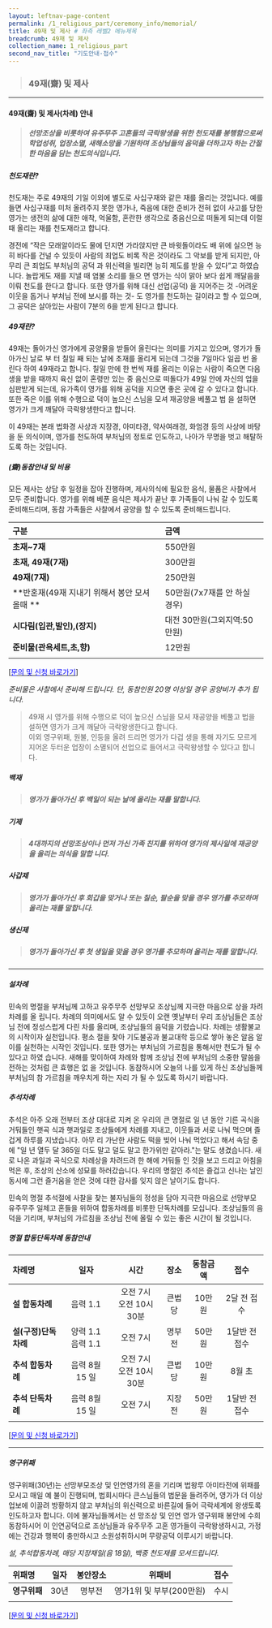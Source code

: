 ```yaml
---
layout: leftnav-page-content
permalink: /1_religious_part/ceremony_info/memorial/
title: 49재 및 제사 # 좌측 레벨2 메뉴제목
breadcrumb: 49재 및 제사
collection_name: 1_religious_part
second_nav_title: "기도안내·접수" 
---
```


> ### **49재(齋) 및 제사**

---

#### **49재(齋) 및 제사(차례) 안내**

> <h5>선망조상을 비롯하여 유주무주 고혼들의 극락왕생을 위한 천도재를 봉행함으로써 학업성취, 업장소멸, 새해소망을 기원하며 조상님들의 음덕을 더하고자 하는 간절한 마음을 담는 천도의식입니다.</h5>

##### **천도재란?**
천도재는 주로 49재의 기일 이외에 별도로 사십구재와 같은 재를 올리는 것입니다. 예를 들면 사십구재를 미처 올려주지 못한 영가나, 죽음에 대한 준비가 전혀 없이 사고를 당한 영가는 생전의 삶에 대한 애착, 억울함, 혼란한 생각으로 중음신으로 떠돌게 되는데 이럴 때 올리는 재를 천도재라고 합니다.

경전에 “작은 모래알이라도 물에 던지면 가라앉지만 큰 바윗돌이라도 배 위에 실으면 능히 바다를 건널 수 있듯이 사람의 죄업도 비록 작은 것이라도 그 악보를 받게 되지만, 아무리 큰 죄업도 부처님의 공덕 과 위신력을 빌리면 능히 제도를 받을 수 있다”고 하였습니다. 놀랍게도 재를 지낼 때 염불 소리를 들으 면 영가는 식이 맑아 보다 쉽게 깨달음을 이뤄 천도를 한다고 합니다. 또한 영가를 위해 대신 선업(공덕) 을 지어주는 것 -어려운 이웃을 돕거나 부처님 전에 보시를 하는 것- 도 영가를 천도하는 길이라고 할 수 있으며, 그 공덕은 살아있는 사람이 7분의 6을 받게 된다고 합니다.


##### **49재란?**
49재는 돌아가신 영가에게 공양물을 받들어 올린다는 의미를 가지고 있으며, 영가가 돌아가신 날로 부 터 칠일 째 되는 날에 초재를 올리게 되는데 그것을 7일마다 일곱 번 올린다 하여 49재라고 합니다. 칠일 만에 한 번씩 재를 올리는 이유는 사람이 죽으면 다음 생을 받을 때까지 육신 없이 혼령만 있는 중 음신으로 떠돌다가 49일 안에 자신의 업을 심판받게 되는데, 유가족이 영가를 위해 공덕을 지으면 좋은 곳에 갈 수 있다고 합니다. 또한 죽은 이를 위해 수행으로 덕이 높으신 스님을 모셔 재공양을 베풀고 법 을 설하면 영가가 크게 깨달아 극락왕생한다고 합니다.

이 49재는 본래 법화경 사상과 지장경, 아미타경, 약사여래경, 화엄경 등의 사상에 바탕을 둔 의식이며, 영가를 천도하여 부처님의 정토로 인도하고, 나아가 무명을 벗고 해탈하도록 하는 것입니다.

##### **(齋)동참안내 및 비용**
모든 제사는 상담 후 일정을 잡아 진행하며, 제사의식에 필요한 음식, 물품은 사찰에서 모두 준비합니다. 영가를 위해 베푼 음식은 제사가 끝난 후 가족들이 나눠 갈 수 있도록 준비해드리며, 동참 가족들은 사찰에서 공양을 할 수 있도록 준비해드립니다. 


|구분|금액|
|:-|:-|
|**초재~7재**|  550만원|
|**초재, 49재(7재)** |   300만원|
|**49재(7재)**   |   250만원|
|**반혼재(49재 지내기 위해서 봉안 모셔올때 **   |   50만원(7x7재를 안 하실 경우)|
|**시다림(입관,발인),(장지)**   |   대전 30만원(그외지역:50만원)|
|**준비물(관욕세트,초,향)**|   12만원|
|   |   |

[[<span style="color:blue">문의 및 신청 바로가기</span>] ](/1_0_templeNews/questions/)

*준비물은 사찰에서 준비해 드립니다.*
*단, 동참인원 20명 이상일 경우 공양비가 추가 됩니다.*

> 49재 시 영가를 위해 수행으로 덕이 높으신 스님을 모셔 재공양을 베풀고 법을 설하면 영가가 크게 깨달아 극락왕생한다고 합니다. <br> 이외 영구위패, 원불, 인등을 올려 드리면 영가가 다겁 생을 통해 자기도 모르게 지어온 두터운 업장이 소멸되어 선업으로 들어서고 극락왕생할 수 있다고 합니다.

##### **백재**
> <h5>영가가 돌아가신 후 백일이 되는 날에 올리는 재를 말합니다.<h5>

##### **기제**
> <h5>4대까지의 선망조상이나 먼저 가신 가족 친지를 위하여 영가의 제사일에 재공양을 올리는 의식을 말합 니다.

##### **사갑제**
> <h5>영가가 돌아가신 후 회갑을 맞거나 또는 칠순, 팔순을 맞을 경우 영가를 추모하며 올리는 재를 말합니다. 

##### **생신제**
> <h5> 영가가 돌아가신 후 첫 생일을 맞을 경우 영가를 추모하며 올리는 재를 말합니다. 

--- 

##### **설차례**
민속의 명절을 부처님께 고하고 유주무주 선망부모 조상님께 지극한 마음으로 상을 차려 차례를 올 립니다. 차례의 의미에서도 알 수 있듯이 오랜 옛날부터 우리 조상님들은 조상님 전에 정성스럽게 다린 차를 올리며, 조상님들의 음덕을 기렸습니다. 차례는 생활불교의 시작이자 실천입니다. 평소 절을 찾아 기도불공과 불교대학 등으로 쌓아 놓은 알음 알이를 실천하는 시작인 것입니다. 또한 영가는 부처님의 가르침을 통해서만 천도가 될 수 있다고 하였 습니다. 새해를 맞이하여 차례와 함께 조상님 전에 부처님의 소중한 말씀을 전하는 것처럼 큰 효행은 없 을 것입니다. 동참하시어 오늘의 나를 있게 하신 조상님들께 부처님의 참 가르침을 깨우치게 하는 자리 가 될 수 있도록 하시기 바랍니다.

##### **추석차례**
추석은 아주 오래 전부터 조상 대대로 지켜 온 우리의 큰 명절로 일 년 동안 기른 곡식을 거둬들인 햇곡 식과 햇과일로 조상들에게 차례를 지내고, 이웃들과 서로 나눠 먹으며 즐겁게 하루를 지냈습니다. 아무 리 가난한 사람도 떡을 빚어 나눠 먹었다고 해서 속담 중에 "일 년 열두 달 365일 더도 말고 덜도 말고 한가위만 같아라."는 말도 생겼습니다. 새로 나온 과일과 곡식으로 차례상을 차려드려 한 해에 거둬들 인 것을 보고 드리고 아침을 먹은 후, 조상의 산소에 성묘를 하러갔습니다. 우리의 명절인 추석은 즐겁고 신나는 날인 동시에 그런 즐거움을 얻은 것에 대한 감사를 잊지 않은 날이기도 합니다.

민속의 명절 추석절에 사찰을 찾는 불자님들의 정성을 담아 지극한 마음으로 선망부모 유주무주 일체고 혼들을 위하여 합동차례를 비롯한 단독차례를 모십니다. 조상님들의 음덕을 기리며, 부처님의 가르침을 조상님 전에 올릴 수 있는 좋은 시간이 될 것입니다.

##### **명절 합동단독차례 동참안내**

|차례명|일자|시간|장소|동참금액|접수|
|:-|:-:|:-:|:-:|:-:|:-:|
|**설 합동차례**|음력 1.1|오전 7시<br>오전 10시30분|큰법당|10만원|2달 전 접수|
|**설(구정)단독차례**|양력 1.1<br>음력 1.1|오전 7시|명부전|50만원|1달반 전 접수|
|**추석 합동차례**|음력 8월 15 일|오전 7시<br>오전 10시 30분|큰법당|10만원|8월 초|
|**추석 단독차례**|음력 8월 15 일|오전 7시|지장전|50만원|1달반 전 접수|
|||||||

[[<span style="color:blue">문의 및 신청 바로가기</span>] ](/1_0_templeNews/questions/)
  
--- 
  
##### **영구위패**
영구위패(30년)는 선망부모조상 및 인연영가의 혼을 기리며 법왕루 아미타전에 위패를 모시고 매일 예 불이 진행되며, 법회시마다 큰스님들의 법문을 들려주어, 영가가 더 이상 업보에 이끌려 방황하지 않고 부처님의 위신력으로 바른길에 들어 극락세계에 왕생토록 인도하고자 합니다. 이에 불자님들께서는 선 망조상 및 인연 영가 영구위패 봉안에 수희 동참하시어 이 인연공덕으로 조상님들과 유주무주 고혼 영가들이 극락왕생하시고, 가정에는 건강과 행복이 충만하시고 소원성취하시며 무량공덕 이루시기 바랍니다.

*설, 추석합동차례, 매당 지장재일(음 18일), 백중 천도재를 모셔드립니다.*

|위패명|일자|봉안장소|위패비|접수|
|:-|:-:|:-:|:-:|:-:|
|**영구위패**|30년|명부전|영가1위 및 부부(200만원)|수시|
||||||

  [[<span style="color:blue">문의 및 신청 바로가기</span>] ](/1_0_templeNews/questions/)

